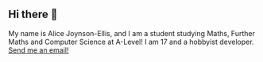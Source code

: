 ## Hi there 👋

My name is Alice Joynson-Ellis, and I am a student studying Maths, Further Maths and Computer Science at A-Level! I am 17 and a hobbyist developer.
[Send me an email!](mailto:alicethefemme@atfdev.co.uk)

<!--
**alicethefemme/alicethefemme** is a ✨ _special_ ✨ repository because its `README.md` (this file) appears on your GitHub profile.

Here are some ideas to get you started:

- 🔭 I’m currently working on ...
- 🌱 I’m currently learning ...
- 👯 I’m looking to collaborate on ...
- 🤔 I’m looking for help with ...
- 💬 Ask me about ...
- 📫 How to reach me: ...
- 😄 Pronouns: ...
- ⚡ Fun fact: ...
-->
